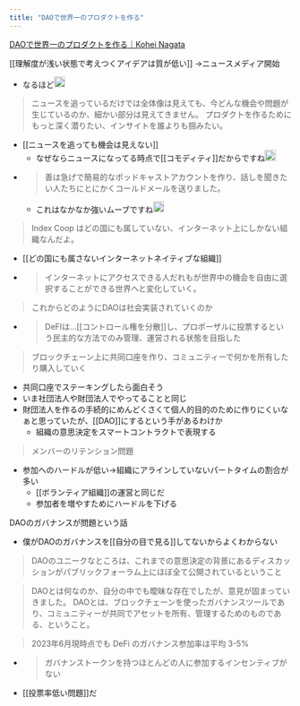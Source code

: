 ```yaml
---
title: "DAOで世界一のプロダクトを作る"
---
```


[DAOで世界一のプロダクトを作る｜Kohei Nagata](https://note.com/koheingt/n/n26cbcf1d33ab)

[[理解度が浅い状態で考えつくアイデアは質が低い]]
→ニュースメディア開始
- なるほど<img src='https://scrapbox.io/api/pages/nishio/nishio/icon' alt='nishio.icon' height="19.5"/>

> ニュースを追っているだけでは全体像は見えても、今どんな機会や問題が生じているのか、細かい部分は見えてきません。
> プロダクトを作るためにもっと深く潜りたい、インサイトを誰よりも掴みたい。
- [[ニュースを追っても機会は見えない]]
    - なぜならニュースになってる時点で[[コモディティ]]だからですね<img src='https://scrapbox.io/api/pages/nishio/nishio/icon' alt='nishio.icon' height="19.5"/>
- > 善は急げで簡易的なポッドキャストアカウントを作り、話しを聞きたい人たちにとにかくコールドメールを送りました。
    - これはなかなか強いムーブですね<img src='https://scrapbox.io/api/pages/nishio/nishio/icon' alt='nishio.icon' height="19.5"/>

> Index Coop はどの国にも属していない、インターネット上にしかない組織なんだよ。
- [[どの国にも属さないインターネットネイティブな組織]]
- > インターネットにアクセスできる人だれもが世界中の機会を自由に選択することができる世界へと変化していく。

> これからどのようにDAOは社会実装されていくのか
- > DeFIは...[[コントロール権を分散]]し、プロポーザルに投票するという民主的な方法でのみ管理、運営される状態を目指した

> ブロックチェーン上に共同口座を作り、コミュニティーで何かを所有したり購入していく
- 共同口座でステーキングしたら面白そう
- いま社団法人や財団法人でやってることと同じ
- 財団法人を作るの手続的にめんどくさくて個人的目的のために作りにくいなぁと思っていたが、[[DAO]]にするという手があるわけか
    - 組織の意思決定をスマートコントラクトで表現する


> メンバーのリテンション問題
- 参加へのハードルが低い→組織にアラインしていないパートタイムの割合が多い
    - [[ボランティア組織]]の運営と同じだ
    - 参加者を増やすためにハードルを下げる

DAOのガバナンスが問題という話
- 僕がDAOのガバナンスを[[自分の目で見る]]してないからよくわからない

> DAOのユニークなところは、これまでの意思決定の背景にあるディスカッションがパブリックフォーラム上にほぼ全て公開されているということ

> DAOとは何なのか、自分の中でも曖昧な存在でしたが、意見が固まっていきました。
> DAOとは、ブロックチェーンを使ったガバナンスツールであり、コミュニティーが共同でアセットを所有、管理するためのものである、ということ。


> 2023年6月現時点でも DeFi のガバナンス参加率は平均 3-5%
- > ガバナンストークンを持つほとんどの人に参加するインセンティブがない
- [[投票率低い問題]]だ

